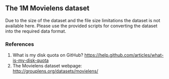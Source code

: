 ## The 1M Movielens dataset

Due to the size of the dataset and the file size limitations the dataset is not available here.
Please use the provided scripts for converting the dataset into the required data format. 

### References
1. What is my disk quota on GitHub? https://help.github.com/articles/what-is-my-disk-quota
2. The Movielens dataset webpage: http://grouplens.org/datasets/movielens/
